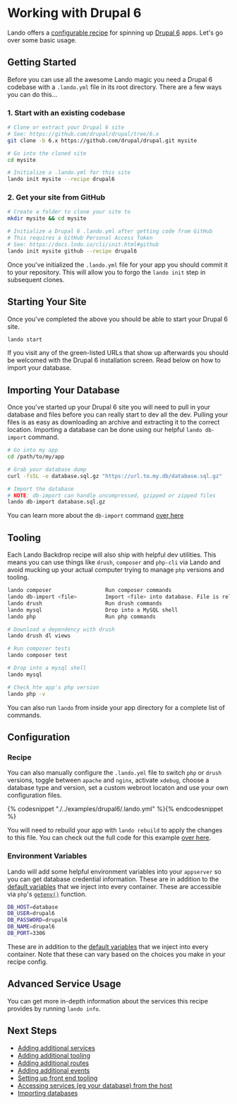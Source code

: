 Working with Drupal 6
=====================

Lando offers a [configurable recipe](./../recipes/drupal6.md) for spinning up [Drupal 6](https://drupal.org/) apps. Let's go over some basic usage.

Getting Started
---------------

Before you can use all the awesome Lando magic you need a Drupal 6 codebase with a `.lando.yml` file in its root directory. There are a few ways you can do this...

### 1. Start with an existing codebase

```bash
# Clone or extract your Drupal 6 site
# See: https://github.com/drupal/drupal/tree/6.x
git clone -b 6.x https://github.com/drupal/drupal.git mysite

# Go into the cloned site
cd mysite

# Initialize a .lando.yml for this site
lando init mysite --recipe drupal6
```

### 2. Get your site from GitHub

```bash
# Create a folder to clone your site to
mkdir mysite && cd mysite

# Initialize a Drupal 6 .lando.yml after getting code from GitHub
# This requires a GitHub Personal Access Token
# See: https://docs.lndo.io/cli/init.html#github
lando init mysite github --recipe drupal6
```

Once you've initialized the `.lando.yml` file for your app you should commit it to your repository. This will allow you to forgo the `lando init` step in subsequent clones.

Starting Your Site
------------------

Once you've completed the above you should be able to start your Drupal 6 site.

```bash
lando start
```

If you visit any of the green-listed URLs that show up afterwards you should be welcomed with the Drupal 6 installation screen. Read below on how to import your database.

Importing Your Database
-----------------------

Once you've started up your Drupal 6 site you will need to pull in your database and files before you can really start to dev all the dev. Pulling your files is as easy as downloading an archive and extracting it to the correct location. Importing a database can be done using our helpful `lando db-import` command.

```bash
# Go into my app
cd /path/to/my/app

# Grab your database dump
curl -fsSL -o database.sql.gz "https://url.to.my.db/database.sql.gz"

# Import the database
# NOTE: db-import can handle uncompressed, gzipped or zipped files
lando db-import database.sql.gz
```

You can learn more about the `db-import` command [over here](./db-import.md)

Tooling
-------

Each Lando Backdrop recipe will also ship with helpful dev utilities. This means you can use things like `drush`, `composer` and `php-cli` via Lando and avoid mucking up your actual computer trying to manage `php` versions and tooling.

```bash
lando composer                 Run composer commands
lando db-import <file>         Import <file> into database. File is relative to approot.
lando drush                    Run drush commands
lando mysql                    Drop into a MySQL shell
lando php                      Run php commands
```

```bash
# Download a dependency with drush
lando drush dl views

# Run composer tests
lando composer test

# Drop into a mysql shell
lando mysql

# Check hte app's php version
lando php -v
```

You can also run `lando` from inside your app directory for a complete list of commands.

Configuration
-------------

### Recipe

You can also manually configure the `.lando.yml` file to switch `php` or `drush` versions, toggle between `apache` and `nginx`, activate `xdebug`, choose a database type and version, set a custom webroot locaton and use your own configuration files.

{% codesnippet "./../examples/drupal6/.lando.yml" %}{% endcodesnippet %}

You will need to rebuild your app with `lando rebuild` to apply the changes to this file. You can check out the full code for this example [over here](https://github.com/kalabox/lando/tree/master/examples/drupal6).

### Environment Variables

Lando will add some helpful environment variables into your `appserver` so you can get database credential information. These are in addition to the [default variables](./../config/services.md#environment) that we inject into every container. These are accessible via `php`'s [`getenv()`](http://php.net/manual/en/function.getenv.php) function.

```bash
DB_HOST=database
DB_USER=drupal6
DB_PASSWORD=drupal6
DB_NAME=drupal6
DB_PORT=3306
```

These are in addition to the [default variables](./../config/services.md#environment) that we inject into every container. Note that these can vary based on the choices you make in your recipe config.

Advanced Service Usage
----------------------

You can get more in-depth information about the services this recipe provides by running `lando info`.

Next Steps
----------

*   [Adding additional services](./../tutorials/setup-additional-tooling.md)
*   [Adding additional tooling](./../tutorials/setup-additional-tooling.md)
*   [Adding additional routes](./../config/proxy.md)
*   [Adding additional events](./../config/events.md)
*   [Setting up front end tooling](./../tutorials/frontend.md)
*   [Accessing services (eg your database) from the host](./../tutorials/frontend.md)
*   [Importing databases](./../tutorials/db-import.md)
